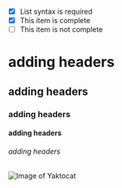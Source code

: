 - [x] List syntax is required
- [x] This item is complete
- [ ] This item is not complete
 # adding headers
 ## adding headers
 ### adding headers
 #### adding headers
 ###### adding headers
 ![Image of Yaktocat](https://octodex.github.com/images/yaktocat.png)
